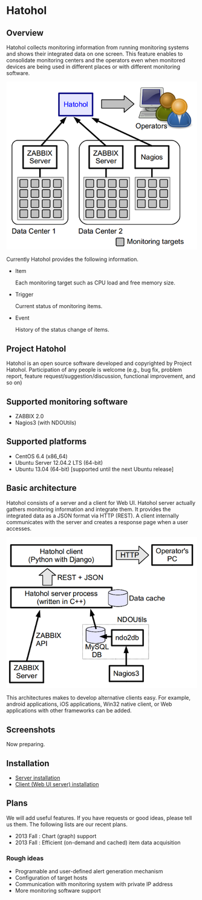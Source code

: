 Hatohol
=======

Overview
--------
Hatohol collects monitoring information from running monitoring systems
and shows their integrated data on one screen.
This feature enables to consolidate monitoring centers and the operators
even when monitored devices are being used in different places or
with different monitoring software.

![Overview](doc/misc/hatohol-overview.png)

Currently Hatohol provides the following information.

- Item

  Each monitoring target such as CPU load and free memory size.

- Trigger

  Current status of monitoring items.

- Event

  History of the status change of items.

Project Hatohol
-----------------------------
Hatohol is an open source software developed and copyrighted by Project Hatohol.
Participation of any people is welcome
(e.g., bug fix, problem report, feature request/suggestion/discussion,
functional improvement, and so on) 

Supported monitoring software
-----------------------------
- ZABBIX 2.0
- Nagios3 (with NDOUtils)

Supported platforms
-----------------------------
- CentOS 6.4 (x86\_64)
- Ubuntu Server 12.04.2 LTS (64-bit)
- Ubuntu 13.04 (64-bit) [supported until the next Ubuntu release]

Basic architecture
------------------
Hatohol consists of a server and a client for Web UI. Hatohol server actually
gathers monitoring information and integrate them. It provides the integrated
data as a JSON format via HTTP (REST). A client internally communicates with
the server and creates a response page when a user accesses.

![BasicArchitecture](doc/misc/hatohol-basic-architecture.png)

This architectures makes to develop alternative clients easy. For example,
android applications, iOS applications, Win32 native client,
or Web applications with other frameworks can be added.

Screenshots
-----------
Now preparing.

Installation
------------
- [Server installation](server/README.md)
- [Client (Web UI server) installation](client/README)

Plans
-----
We will add useful features. If you have requests or good ideas,
please tell us them. The following lists are our recent plans.

- 2013 Fall  : Chart (graph) support  
- 2013 Fall  : Efficient (on-demand and cached) item data acquisition  

### Rough ideas
- Programable and user-defined alert generation mechanism  
- Configuration of target hosts
- Communication with monitoring system with private IP address
- More monitoring software support

